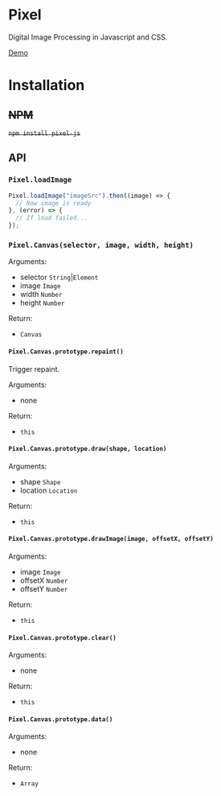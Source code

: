 # Pixel
Digital Image Processing in Javascript and CSS.

[Demo](http://zcoding.github.io/pixel/)

# Installation
## ~~NPM~~
~~`npm install pixel-js`~~

## API

### `Pixel.loadImage`

```javascript
Pixel.loadImage("imageSrc").then((image) => {
  // Now image is ready
}, (error) => {
  // If load failed...
});
```

### `Pixel.Canvas(selector, image, width, height)`

Arguments:

+ selector `String`|`Element`
+ image `Image`
+ width `Number`
+ height `Number`

Return:

+ `Canvas`

#### `Pixel.Canvas.prototype.repaint()`

Trigger repaint.

Arguments:

+ none

Return:

+ `this`

#### `Pixel.Canvas.prototype.draw(shape, location)`

Arguments:

+ shape `Shape`
+ location `Location`

Return:

+ `this`

#### `Pixel.Canvas.prototype.drawImage(image, offsetX, offsetY)`

Arguments:

+ image `Image`
+ offsetX `Number`
+ offsetY `Number`

Return:

+ `this`

#### `Pixel.Canvas.prototype.clear()`

Arguments:

+ none

Return:

+ `this`

#### `Pixel.Canvas.prototype.data()`

Arguments:

+ none

Return:

+ `Array`
